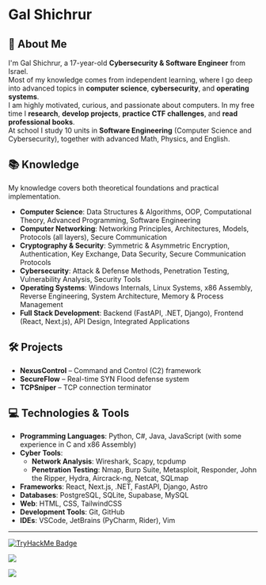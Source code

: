 # Gal Shichrur

## 📌 About Me
I'm Gal Shichrur, a 17-year-old **Cybersecurity & Software Engineer** from Israel.  
Most of my knowledge comes from independent learning, where I go deep into advanced topics in **computer science**, **cybersecurity**, and **operating systems**.  
I am highly motivated, curious, and passionate about computers. In my free time I **research**, **develop projects**, **practice CTF challenges**, and **read professional books**.  
At school I study 10 units in **Software Engineering** (Computer Science and Cybersecurity), together with advanced Math, Physics, and English.

## 📚 Knowledge
My knowledge covers both theoretical foundations and practical implementation.
- **Computer Science**: Data Structures & Algorithms, OOP, Computational Theory, Advanced Programming, Software Engineering  
- **Computer Networking**: Networking Principles, Architectures, Models, Protocols (all layers), Secure Communication  
- **Cryptography & Security**: Symmetric & Asymmetric Encryption, Authentication, Key Exchange, Data Security, Secure Communication Protocols  
- **Cybersecurity**: Attack & Defense Methods, Penetration Testing, Vulnerability Analysis, Security Tools  
- **Operating Systems**: Windows Internals, Linux Systems, x86 Assembly, Reverse Engineering, System Architecture, Memory & Process Management  
- **Full Stack Development**: Backend (FastAPI, .NET, Django), Frontend (React, Next.js), API Design, Integrated Applications

## 🛠️ Projects
- **NexusControl** – Command and Control (C2) framework  
- **SecureFlow** – Real-time SYN Flood defense system  
- **TCPSniper** – TCP connection terminator 

## 💻 Technologies & Tools
- **Programming Languages**: Python, C#, Java, JavaScript (with some experience in C and x86 Assembly)
- **Cyber Tools**:  
  - **Network Analysis**: Wireshark, Scapy, tcpdump  
  - **Penetration Testing**: Nmap, Burp Suite, Metasploit, Responder, John the Ripper, Hydra, Aircrack-ng, Netcat, SQLmap
- **Frameworks**: React, Next.js, .NET, FastAPI, Django, Astro  
- **Databases**: PostgreSQL, SQLite, Supabase, MySQL
- **Web**: HTML, CSS, TailwindCSS
- **Development Tools**: Git, GitHub
- **IDEs**: VSCode, JetBrains (PyCharm, Rider), Vim

---

[![TryHackMe Badge](https://tryhackme-badges.s3.amazonaws.com/maybegal.png)](https://tryhackme.com/p/maybegal)

![](https://github-readme-stats.vercel.app/api/top-langs/?username=galshichrur&theme=react&hide_border=false&include_all_commits=true&count_private=false&layout=compact)

![](https://komarev.com/ghpvc/?username=galshichrur)

